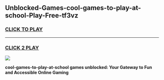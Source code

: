 
## Unblocked-Games-cool-games-to-play-at-school-Play-Free-tf3vz
<h3>
<a href="https://premium76.site?title=cool-games-to-play-at-school&ref=23A">CLICK TO PLAY</a></h3>
<hr>

<h3>
<a href="https://premium76.site?title=cool-games-to-play-at-school&ref=23A">CLICK 2 PLAY</a>
  
</h3>

<a href="https://premium76.site?title=cool-games-to-play-at-school&ref=23A"><img src="https://clearcache.store/games.png"></a>


**cool-games-to-play-at-school games unblocked: Your Gateway to Fun and Accessible Online Gaming**
